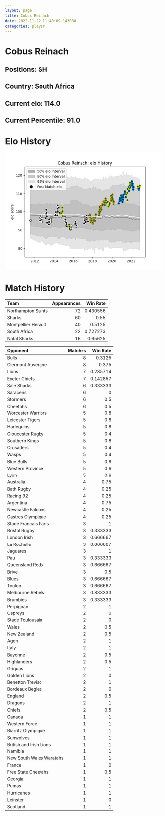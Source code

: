 ```yaml
---  
layout: page  
title: Cobus Reinach  
date: 2022-11-22 11:40:09.143088  
categories: player  
---
```

# Cobus Reinach

## Positions: SH

## Country: South Africa

## Current elo: 114.0

## Current Percentile: 91.0

# Elo History


![elo history](history_CobusReinach.png)
# Match History


| Team                |   Appearances |   Win Rate |
|:--------------------|--------------:|-----------:|
| Northampton Saints  |            72 |   0.430556 |
| Sharks              |            60 |   0.55     |
| Montpellier Herault |            40 |   0.5125   |
| South Africa        |            22 |   0.727273 |
| Natal Sharks        |            16 |   0.65625  |

| Opponent                 |   Matches |   Win Rate |
|:-------------------------|----------:|-----------:|
| Bulls                    |         8 |   0.3125   |
| Clermont Auvergne        |         8 |   0.375    |
| Lions                    |         7 |   0.285714 |
| Exeter Chiefs            |         7 |   0.142857 |
| Sale Sharks              |         6 |   0.333333 |
| Saracens                 |         6 |   0        |
| Stormers                 |         6 |   0.5      |
| Cheetahs                 |         6 |   0.5      |
| Worcester Warriors       |         5 |   0.8      |
| Leicester Tigers         |         5 |   0.8      |
| Harlequins               |         5 |   0.8      |
| Gloucester Rugby         |         5 |   0.4      |
| Southern Kings           |         5 |   0.8      |
| Crusaders                |         5 |   0.4      |
| Wasps                    |         5 |   0.4      |
| Blue Bulls               |         5 |   0.8      |
| Western Province         |         5 |   0.6      |
| Lyon                     |         5 |   0.6      |
| Australia                |         4 |   0.75     |
| Bath Rugby               |         4 |   0.25     |
| Racing 92                |         4 |   0.25     |
| Argentina                |         4 |   0.75     |
| Newcastle Falcons        |         4 |   0.25     |
| Castres Olympique        |         4 |   0.25     |
| Stade Francais Paris     |         3 |   1        |
| Bristol Rugby            |         3 |   0.333333 |
| London Irish             |         3 |   0.666667 |
| La Rochelle              |         3 |   0.666667 |
| Jaguares                 |         3 |   1        |
| Pau                      |         3 |   0.333333 |
| Queensland Reds          |         3 |   0.666667 |
| Brive                    |         3 |   0.5      |
| Blues                    |         3 |   0.666667 |
| Toulon                   |         3 |   0.666667 |
| Melbourne Rebels         |         3 |   0.833333 |
| Brumbies                 |         3 |   0.333333 |
| Perpignan                |         2 |   1        |
| Ospreys                  |         2 |   0        |
| Stade Toulousain         |         2 |   0        |
| Wales                    |         2 |   0.5      |
| New Zealand              |         2 |   0.5      |
| Agen                     |         2 |   1        |
| Italy                    |         2 |   1        |
| Bayonne                  |         2 |   0.5      |
| Highlanders              |         2 |   0.5      |
| Griquas                  |         2 |   1        |
| Golden Lions             |         2 |   0        |
| Benetton Treviso         |         2 |   1        |
| Bordeaux Begles          |         2 |   0        |
| England                  |         2 |   0.5      |
| Dragons                  |         2 |   1        |
| Chiefs                   |         2 |   0.5      |
| Canada                   |         1 |   1        |
| Western Force            |         1 |   1        |
| Biarritz Olympique       |         1 |   1        |
| Sunwolves                |         1 |   1        |
| British and Irish Lions  |         1 |   1        |
| Namibia                  |         1 |   1        |
| New South Wales Waratahs |         1 |   1        |
| France                   |         1 |   0        |
| Free State Cheetahs      |         1 |   0.5      |
| Georgia                  |         1 |   1        |
| Pumas                    |         1 |   1        |
| Hurricanes               |         1 |   1        |
| Leinster                 |         1 |   0        |
| Scotland                 |         1 |   1        |